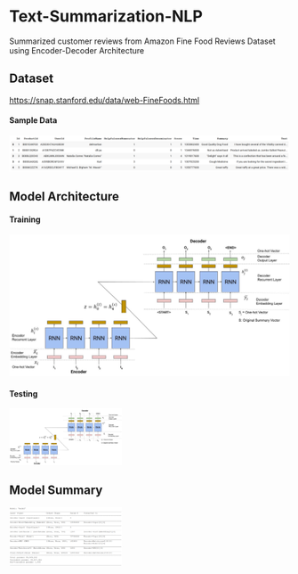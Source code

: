 # Text-Summarization-NLP
Summarized customer reviews from Amazon Fine Food Reviews Dataset using Encoder-Decoder Architecture

## Dataset
https://snap.stanford.edu/data/web-FineFoods.html

#### Sample Data
<img src="https://github.com/bharath3794/Text-Summarization-NLP/blob/main/images/dataset.PNG">


## Model Architecture
#### Training
<img src="https://github.com/bharath3794/Text-Summarization-NLP/blob/main/images/NLP_Training.jpg">

#### Testing
<img src="https://github.com/bharath3794/Text-Summarization-NLP/blob/main/images/NLP_Testing.jpg" width=40% height=40%>


## Model Summary
<img src="https://github.com/bharath3794/Text-Summarization-NLP/blob/main/images/model_summary.PNG" width=40% height=40%>
